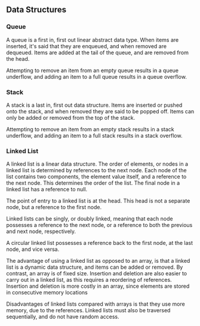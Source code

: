 ## Data Structures

### Queue

A queue is a first in, first out linear abstract data type. When items are inserted, it's said that 
 they are enqueued, and when removed are dequeued. Items are added at the tail of the 
 queue, and are removed from the head. 
 
 Attempting to remove an item from an empty queue results in a queue underflow, and 
 adding an item to a full queue results in a queue overflow.

### Stack
A stack is a last in, first out data structure. Items are inserted or pushed 
onto the stack, and when removed they are said to be popped off. Items can only be added or 
removed from the top of the stack.

 Attempting to remove an item from an empty stack results in a stack underflow, and 
 adding an item to a full stack results in a stack overflow.
 
### Linked List
A linked list is a linear data structure. The order of elements, or nodes in a linked list is
determined by references to the next node. Each node of the list contains two components,
the element value itself, and a reference to the next node. This determines the order of the
 list. The final node in a linked list has  a reference to null. 

The point of entry to a linked list is at the head. This head is not a separate node,
but a reference to the first node.

Linked lists can be singly, or doubly linked, meaning that each node possesses a reference
to the next node, or a reference to both the previous and next node, respectively.

A circular linked list possesses a reference back to the first node, at the last node, and vice versa.

The advantage of using a linked list as opposed to an array, is that a linked list is 
a dynamic data structure, and items can be added or removed. By contrast, an array is of
fixed size.
Insertion and deletion are also easier to carry out in a linked list, as this requires a reordering
of references. Insertion and deletion is more costly in an array, since elements are stored in 
consecutive memory locations

Disadvantages of linked lists compared with arrays is that they use more memory, due to the 
references. Linked lists must also be traversed sequentially, and do not have random access. 

